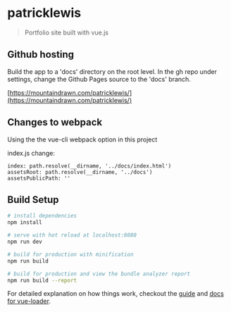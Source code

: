 # patricklewis

> Portfolio site built with vue.js

## Github hosting

Build the app to a 'docs' directory on the root level. In the gh repo under settings, change the Github Pages source to the 'docs' branch.

[https://mountaindrawn.com/patricklewis/](https://mountaindrawn.com/patricklewis/)

## Changes to webpack

Using the the vue-cli webpack option in this project

index.js change:

```
index: path.resolve(__dirname, '../docs/index.html')
assetsRoot: path.resolve(__dirname, '../docs')
assetsPublicPath: ''
```

## Build Setup

``` bash
# install dependencies
npm install

# serve with hot reload at localhost:8080
npm run dev

# build for production with minification
npm run build

# build for production and view the bundle analyzer report
npm run build --report
```

For detailed explanation on how things work, checkout the [guide](http://vuejs-templates.github.io/webpack/) and [docs for vue-loader](http://vuejs.github.io/vue-loader).
